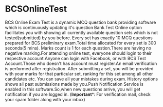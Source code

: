 # BCSOnlineTest

BCS Online Exam Test is a dynamic MCQ question bank providing software which is continuously updating it's question Bank.Test Online option facilitates you with showing all currently available question sets which is not tested(submitted) by you before. Every set has exactly 10 MCQ questions prepared for BCS preliminary exam.Total time allocated for every set is 300 seconds(5 mins). Marks count is 1 for each question.There are having no negative marking.For attending online test, everyone should login to their respective account.Anyone can login with Facebook, or with BCS Test Account.Those who doesn't has account must register.An email verification is performed after registration. After submitting a set, you will be provided with your marks for that particular set, ranking for this set among all other candidates etc. You can save all your mistakes during exam. 
History options shows all past submissions made by you.Push Notification Service is enabled in this software.So,when new questions arrive, you will get notification if you are logged in.
(****Important*****: For verification mail, check your spam folder along with your inbox)

